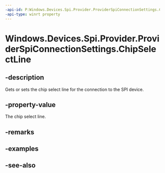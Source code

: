 ----api-id: P:Windows.Devices.Spi.Provider.ProviderSpiConnectionSettings.ChipSelectLine
-api-type: winrt property
---<!-- Property syntaxpublic int ChipSelectLine { get;  set; }--># Windows.Devices.Spi.Provider.ProviderSpiConnectionSettings.ChipSelectLine## -descriptionGets or sets the chip select line for the connection to the SPI device.## -property-valueThe chip select line.## -remarks## -examples## -see-also